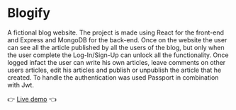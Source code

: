 # Blogify

A fictional blog website.
The project is made using React for the front-end and Express and MongoDB for the back-end.
Once on the website the user can see all the article published by all the users of the blog, but only when the user complete the Log-In/Sign-Up can unlock all the functionality.
Once logged infact the user can write his own articles, leave comments on other users articles, edit his articles and publish or unpublish the article that he created.
To handle the authentication was used Passport in combination with Jwt.

👉 [Live demo](https://blogifyodinapp.herokuapp.com/) 👈
